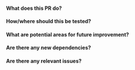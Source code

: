 #### What does this PR do?

#### How/where should this be tested?

#### What are potential areas for future improvement? 

#### Are there any new dependencies?

#### Are there any relevant issues?
